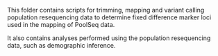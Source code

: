 This folder contains scripts for trimming, mapping and variant calling population resequencing data to determine fixed difference marker loci used in the mapping of PoolSeq data.

It also contains analyses performed using the population resequencing data, such as demographic inference.
